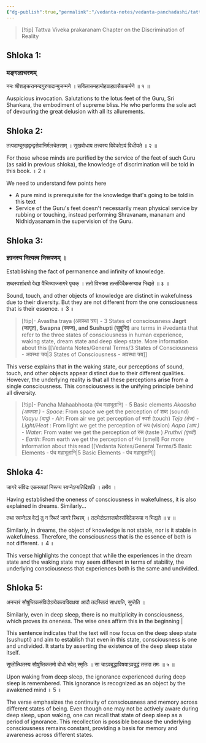 ```yaml
---
{"dg-publish":true,"permalink":"/vedanta-notes/vedanta-panchadashi/tattva-viveka-prakaranam/","tags":["vedanta"]}
---
```


>[!tip] Tattva Viveka prakaranam
>Chapter on the Discrimination of Reality

## Shloka 1:

### मङ्गलाचरणम् 


नमः श्रीशङ्करानन्दगुरुपादाम्बुजन्मने । 
सविलासमहामोहग्राहग्रासैककर्मणे ॥ १ ॥

Auspicious invocation. Salutations to the lotus feet of the Guru, Sri Shankara, the embodiment of supreme bliss. He who performs the sole act of devouring the great delusion with all its allurements.


## Shloka 2:

तत्पदाम्बुरुहृद्वन्द्वसेवानिर्मलचेतसाम् । 
सुखबोधाय तत्त्वस्य विवेकोऽयं विधीयते ॥ २ ॥

For those whose minds are purified by the service of the feet of such Guru (as said in previous shloka), the knowledge of discrimination will be told in this book. ॥ 2 ॥

We need to understand few points here 
- A pure mind is prerequisite for the knowledge that's going to be told in this text
- Service of the Guru's feet doesn't necessarily mean physical service by rubbing or touching, instead performing Shravanam, mananam and Nidhidyasanam in the supervision of the Guru. 


## Shloka 3:

### ज्ञानस्य नित्यत्व  निरूपणम् ।

Establishing the fact of permanence and infinity of knowledge.

शब्दस्पर्शादयो वेद्या वैचित्र्याज्जागरे पृथक् । 
ततो विभक्ता तत्संविदैकरूप्यान्न भिद्यते ॥ ३ ॥

Sound, touch, and other objects of knowledge are distinct in wakefulness due to their diversity. But they are not different from the one consciousness that is their essence. ॥ 3 ॥

> [!tip]- Avastha traya (अवस्था त्रय) - 3 States of consciousness
**Jagrt (जागृत), Swapna (स्वप्न), and Sushupti (सुषुप्ति)** are terms in #vedanta that refer to the three states of consciousness in human experience, waking state, dream state and deep sleep state.
More information about this [[Vedanta Notes/General Terms/3 States of Consciousness - अवस्था त्रय\|3 States of Consciousness - अवस्था त्रय]]


This verse explains that in the waking state, our perceptions of sound, touch, and other objects appear distinct due to their different qualities. However, the underlying reality is that all these perceptions arise from a single consciousness. This consciousness is the unifying principle behind all diversity.

>[!tip]- Pancha Mahaabhoota (पंच महाभूतानि) - 5 Basic elements 
>*Akaasha (आकाश ) - Space*: From space we get the perception of शब्द (sound)
>*Vaayu (वायु) - Air*:  From air we get perception of स्पर्श (touch)
>*Teja (तेज) - Light/Heat* :  From light we get the perception of रूप (vision)
>*Aapa (आप ) - Water*: From water we get the perception of रस (taste )
>*Pruthvi (पृथ्वी) - Earth*:  From earth we get the perception of गंध (smell)
>For more information about this read [[Vedanta Notes/General Terms/5 Basic Elements - पंच महाभूतानि\|5 Basic Elements - पंच महाभूतानि]]


## Shloka 4:

जागरे संविदः एकरूपतां निरूप्य स्वप्नेऽप्यतिदिशति । तथैव ।

Having established the oneness of consciousness in wakefulness, it is also explained in dreams. Similarly...

तथा स्वप्नेऽत्र  वेद्यं तु न स्थिरं जागरे स्थिरम् । 
तदभेदोऽतस्तयोस्संविदेकरूपा न भिद्यते ॥ ४ ॥

Similarly, in dreams, the object of knowledge is not stable, nor is it stable in wakefulness. Therefore, the consciousness that is the essence of both is not different. ॥ 4 ॥

This verse highlights the concept that while the experiences in the dream state and the waking state may seem different in terms of stability, the underlying consciousness that experiences both is the same and undivided.

## Shloka 5:

अनन्तरं सौषुप्तिकसंविदोऽप्येकत्वविवक्षया आदौ तदस्तित्वं साधयति, सुप्तेति ।

Similarly, even in deep sleep, there is no multiplicity in consciousness, which proves its oneness. The wise ones affirm this in the beginning |

This sentence indicates that the text will now focus on the deep sleep state (sushupti) and aim to establish that even in this state, consciousness is one and undivided. It starts by asserting the existence of the deep sleep state itself.

सुप्तोत्थितस्य सौषुप्तिकतमो बोधो भवेत् स्मृतिः । 
सा चाऽवबुद्धाविषयाऽवबुद्धं तत्तदा तमः ॥ ५ ॥

Upon waking from deep sleep, the ignorance experienced during deep sleep is remembered. This ignorance is recognized as an object by the awakened mind ॥ 5 ॥

The verse emphasizes the continuity of consciousness and memory across different states of being. Even though one may not be actively aware during deep sleep, upon waking, one can recall that state of deep sleep as a period of ignorance. This recollection is possible because the underlying consciousness remains constant, providing a basis for memory and awareness across different states.





